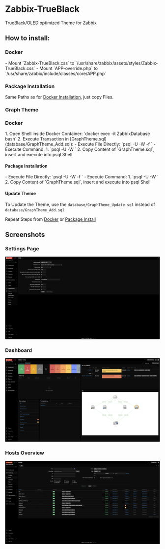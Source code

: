 # Zabbix-TrueBlack

TrueBlack/OLED optimized Theme for Zabbix

## How to install:

<h3 id="theme_install_docker">Docker</h3>
- Mount `Zabbix-TrueBlack.css` to `/usr/share/zabbix/assets/styles/Zabbix-TrueBlack.css`
- Mount `APP-override.php` to `/usr/share/zabbix/include/classes/core/APP.php`

<h3 id="theme_install_package">Package Installation</h3>
Same Paths as for <a href="#theme_install_docker">Docker Installation</a>, just copy Files.

### Graph Theme

<h3 id="graph_theme_install_docker">Docker</h3>
1. Open Shell inside Docker Container: `docker exec -it ZabbixDatabase bash`
2. Execute Transaction in [GraphTheme.sql](database/GraphTheme_Add.sql):
    - Execute File Directly: `psql -U <user> -W <password> -f <path_to_GraphTheme.sql>`
    - Execute Command:
        1. `psql -U <user> -W <password>`
        2. Copy Content of `GraphTheme.sql`, insert and execute into psql Shell

<h4 id="graph_theme_install_package">Package Installation</h4>
- Execute File Directly: `psql -U <user> -W <password> -f <path_to_GraphTheme.sql>`
- Execute Command:
    1. `psql -U <user> -W <password>`
    2. Copy Content of `GraphTheme.sql`, insert and execute into psql Shell

#### Update Theme
To Update the Theme, use the `database/GraphTheme_Update.sql` instead of `database/GraphTheme_Add.sql`

Repeat Steps from <a href="#graph_theme_install_docker">Docker</a> or <a href="#graph_theme_install_package">Package Install</a>

## Screenshots

### Settings Page
<img src="images/administration_general_gui.png" />

### Dashboard
<img src="images/dashboard.png" />

### Hosts Overview
<img src="images/monitoring_hosts.png" />
